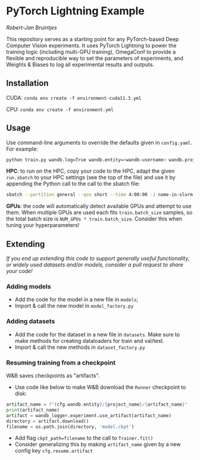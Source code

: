 # PyTorch Lightning Example

*Robert-Jan Bruintjes*

This repository serves as a starting point for any PyTorch-based Deep Computer Vision experiments. It uses PyTorch Lightning to power the training logic (including multi-GPU training), OmegaConf to provide a flexible and reproducible way to set the parameters of experiments, and Weights & Biases to log all experimental results and outputs.

## Installation

CUDA: `conda env create -f environment-cuda11.3.yml`

CPU: `conda env create -f environment.yml`

## Usage

Use command-line arguments to override the defaults given in `config.yaml`. For example:

```bash
python train.py wandb.log=True wandb.entity=<wandb-username> wandb.project=<wandb-project> wandb.experiment_name=<name-in-wandb> dataset.name=MNIST dataset.data_dir=./data dataset.channels=1 dataset.classes=10 model.name=LeNet
```

**HPC**: to run on the HPC, copy your code to the HPC, adapt the given `run.sbatch` to your HPC settings (see the top of the file) and use it by appending the Python call to the call to the sbatch file:

```bash
sbatch --partition general --qos short --time 4:00:00 -J name-in-slurm run.sbatch python train.py wandb.log=True wandb.entity=<wandb-username> wandb.project=<wandb-project> wandb.experiment_name=<name-in-wandb> dataset.name=MNIST dataset.data_dir=./data dataset.channels=1 dataset.classes=10 model.name=LeNet
```

**GPUs**: the code will automatically detect available GPUs and attempt to use them. When multiple GPUs are used each fits `train.batch_size` samples, so the total batch size is `NUM_GPUs * train.batch_size`. Consider this when tuning your hyperparameters!

## Extending

*If you end up extending this code to support generally useful functionality, or widely used datasets and/or models, consider a pull request to share your code!*

### Adding models

- Add the code for the model in a new file in `models`;
- Import & call the new model in `model_factory.py`

### Adding datasets

- Add the code for the dataset in a new file in `datasets`. Make sure to make methods for creating dataloaders for train and val/test.
- Import & call the new methods in `dataset_factory.py`

### Resuming training from a checkpoint

W&B saves checkpoints as "artifacts".

- Use code like below to make W&B download the `Runner` checkpoint to disk:

```python
artifact_name = f"{cfg.wandb.entity}/{project_name}/{artifact_name}"
print(artifact_name)
artifact = wandb_logger.experiment.use_artifact(artifact_name)
directory = artifact.download()
filename = os.path.join(directory, 'model.ckpt')
```

- Add flag `ckpt_path=filename` to the call to `Trainer.fit()`
- Consider generalizing this by making `artifact_name` given by a new config key `cfg.resume.artifact`
